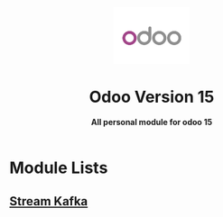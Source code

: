 <div align="center">
    <img src="blogs/img/logo.png"  alt="Odoo 15" height="100px">
    <h1>Odoo Version 15</h1>
    <strong>All personal module for odoo 15</strong>
</div>

<br/> 


# Module Lists

## [Stream Kafka](stream_kafka/)
